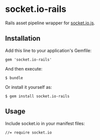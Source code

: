 # socket.io-rails

Rails asset pipeline wrapper for [socket.io.js](https://github.com/LearnBoost/socket.io-client).

## Installation

Add this line to your application's Gemfile:

    gem 'socket.io-rails'

And then execute:

    $ bundle

Or install it yourself as:

    $ gem install socket.io-rails

## Usage

Include socket.io in your manifest files:

    //= require socket.io
